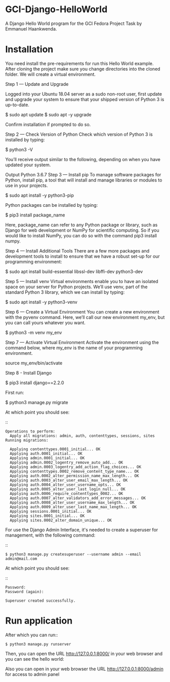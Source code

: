# GCI-Django-HelloWorld

A Django Hello World program for the GCI Fedora Project Task by Emmanuel Haankwenda.

Installation
============

You need install the pre-requirements for run this Hello World example.
After cloning the project make sure you change directories into the cloned folder.
We will create a virtual environment.

Step 1 — Update and Upgrade

Logged into your Ubuntu 18.04 server as a sudo non-root user, first update and upgrade your system to ensure that your shipped version of Python 3 is up-to-date.


  $ sudo apt update
  $ sudo apt -y upgrade
  

Confirm installation if prompted to do so.

Step 2 — Check Version of Python
Check which version of Python 3 is installed by typing:

  
  $ python3 -V
  
  
You’ll receive output similar to the following, depending on when you have updated your system.

Output
Python 3.6.7
Step 3 — Install pip
To manage software packages for Python, install pip, a tool that will install and manage libraries or modules to use in your projects.


  $ sudo apt install -y python3-pip


Python packages can be installed by typing:


  $ pip3 install package_name


Here, package_name can refer to any Python package or library, such as Django for web development or NumPy for scientific computing. So if you would like to install NumPy, you can do so with the command pip3 install numpy.

Step 4 — Install Additional Tools
There are a few more packages and development tools to install to ensure that we have a robust set-up for our programming environment:


  $ sudo apt install build-essential libssl-dev libffi-dev python3-dev


Step 5 — Install venv
Virtual environments enable you to have an isolated space on your server for Python projects. We’ll use venv, part of the standard Python 3 library, which we can install by typing:


  $ sudo apt install -y python3-venv
  
  
Step 6 — Create a Virtual Environment
You can create a new environment with the pyvenv command. Here, we’ll call our new environment my_env, but you can call yours whatever you want.


  $ python3 -m venv my_env
  
  
Step 7 — Activate Virtual Environment
Activate the environment using the command below, where my_env is the name of your programming environment.


source my_env/bin/activate


Step 8 - Install Django


  $ pip3 install django==2.2.0


First run:


  $ python3 manage.py migrate


At which point you should see:

::

    Operations to perform:
      Apply all migrations: admin, auth, contenttypes, sessions, sites
    Running migrations:

      Applying contenttypes.0001_initial... OK
      Applying auth.0001_initial... OK
      Applying admin.0001_initial... OK
      Applying admin.0002_logentry_remove_auto_add... OK
      Applying admin.0003_logentry_add_action_flag_choices... OK
      Applying contenttypes.0002_remove_content_type_name... OK
      Applying auth.0002_alter_permission_name_max_length... OK
      Applying auth.0003_alter_user_email_max_length... OK
      Applying auth.0004_alter_user_username_opts... OK
      Applying auth.0005_alter_user_last_login_null... OK
      Applying auth.0006_require_contenttypes_0002... OK
      Applying auth.0007_alter_validators_add_error_messages... OK
      Applying auth.0008_alter_user_username_max_length... OK
      Applying auth.0009_alter_user_last_name_max_length... OK
      Applying sessions.0001_initial... OK
      Applying sites.0001_initial... OK
      Applying sites.0002_alter_domain_unique... OK


For use the Django Admin Interface, it's needed to create a superuser 
for management, with the following command:

::

    $ python3 manage.py createsuperuser --username admin --email admin@mail.com

At which point you should see:

::

    Password:
    Password (again):

    Superuser created successfully.

Run application
===============

After which you can run::

    $ python3 manage.py runserver

Then, you can open the URL http://127.0.0.1:8000/ in your web browser and you can 
see the hello world:

Also you can open in your web browser the URL http://127.0.0.1:8000/admin for access to admin panel

